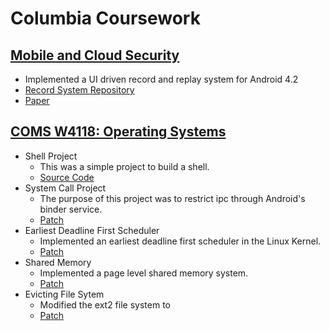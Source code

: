 # Columbia Coursework

## [Mobile and Cloud Security](http://www.cs.columbia.edu/~roxana/teaching/CloudMobileS13/)
* Implemented a UI driven record and replay system for Android 4.2
* [Record System Repository](https://bitbucket.org/rlyspn/androidrr)
* [Paper](assets/papers/AndroidRR.pdf)

## [COMS W4118: Operating Systems](http://www.cs.columbia.edu/~krj/os/)
* Shell Project
    * This was a simple project to build a shell.
    * [Source Code](https://github.com/rlyspn/os_shell)
* System Call Project
    * The purpose of this project was to restrict ipc through Android's binder service.
    * [Patch](assets/downloads/patches/hw2.patch)
* Earliest Deadline First Scheduler
    * Implemented an earliest deadline first scheduler in the Linux Kernel.
    * [Patch](assets/downloads/patches/hw3.patch)
* Shared Memory
    * Implemented a page level shared memory system.
    * [Patch](assets/downloads/patches/hw4.patch)
* Evicting File Sytem
    * Modified the ext2 file system to
    * [Patch](assets/downloads/patches/hw5.patch)
